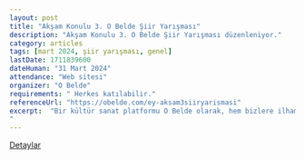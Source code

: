 ```yaml
---
layout: post
title: "Akşam Konulu 3. O Belde Şiir Yarışması"
description: "Akşam Konulu 3. O Belde Şiir Yarışması düzenleniyor."
category: articles
tags: [mart 2024, şiir yarışması, genel]
lastDate: 1711839600
dateHuman: "31 Mart 2024"
attendance: "Web sitesi"
organizer: "O Belde"
requirements: " Herkes katılabilir."
referenceUrl: "https://obelde.com/ey-aksam3siiryarismasi"
excerpt:  "Bir kültür sanat platformu O Belde olarak, hem bizlere ilham veren Ahmet Haşim'i yad etmek ve belki onun anlaşılmasına vesile olmak, hem topluluğumuz büyüterek yeni kimselerle sayımızı arttırmak; daha mühimi edebi sahada daha çok teksif edebilmek için akşam konulu <strong>3. O Belde Şiir Yarışması</strong> düzenliyoruz.
"
---
```

[Detaylar](https://obelde.com/ey-aksam3siiryarismasi)
